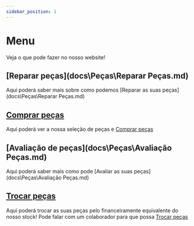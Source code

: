 ```yaml
---
sidebar_position: 1
---
```


# Menu

Veja o que pode fazer no nosso website!

## [Reparar peças](docs\Peças\Reparar Peças.md)

Aqui poderá saber mais sobre como podemos
[Reparar as suas peças](docs\Peças\Reparar Peças.md)

## [Comprar peças](docs\Peças\comprar-peças.md)

Aqui poderá ver a nossa seleção de peças e
[Comprar peças](docs\Peças\comprar-peças.md)

## [Avaliação de peças](docs\Peças\Avaliação Peças.md)

Aqui poderá saber mais como pode
[Avaliar as suas peças](docs\Peças\Avaliação Peças.md)

## [Trocar peças](docs\Peças\trocar-peças.md)

Aqui poderá trocar as suas peças pelo financeiramente equivalente do nosso stock!
Pode falar com um colaborador para que possa [Trocar peças](docs\Peças\trocar-peças.md)
